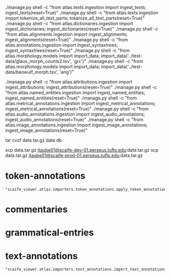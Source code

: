 ./manage.py shell -c "from atlas.texts.ingestion import ingest_texts; ingest_texts(reset=True)"
./manage.py shell -c "from atlas.texts.ingestion import tokenize_all_text_parts; tokenize_all_text_parts(reset=True)"
./manage.py shell -c "from atlas.dictionaries.ingestion import ingest_dictionaries; ingest_dictionaries(reset=True)"
./manage.py shell -c "from atlas.alignments.ingestion import ingest_alignments; ingest_alignments(reset=True)"
./manage.py shell -c "from atlas.annotations.ingestion import ingest_syntaxtrees; ingest_syntaxtrees(reset=True)"
./manage.py shell -c "from atlas.morphology.models import import_data; import_data('../test-data/glaux_morph_counts2.tsv', 'grc')"
./manage.py shell -c "from atlas.morphology.models import import_data; import_data('../test-data/beowulf_morph.tsv', 'ang')"

./manage.py shell -c "from atlas.attributions.ingestion import ingest_attributions; ingest_attributions(reset=True)"
./manage.py shell -c "from atlas.named_entities.ingestion import ingest_named_entities; ingest_named_entities(reset=True)"
./manage.py shell -c "from atlas.metrical_annotations.ingestion import ingest_metrical_annotations; ingest_metrical_annotations(reset=True)"
./manage.py shell -c "from atlas.audio_annotations.ingestion import ingest_audio_annotations; ingest_audio_annotations(reset=True)"
./manage.py shell -c "from atlas.image_annotations.ingestion import ingest_image_annotations; ingest_image_annotations(reset=True)"


tar cvzf data.tar.gz data db

scp data.tar.gz jtaube01@scaife-dev-01.perseus.tufts.edu:data.tar.gz
scp data.tar.gz jtaube01@scaife-prod-01.perseus.tufts.edu:data.tar.gz


# token-annotations
    "scaife_viewer.atlas.importers.token_annotations.apply_token_annotations",

# commentaries

# grammatical-entries

# text-annotations
    "scaife_viewer.atlas.importers.text_annotations.import_text_annotations",
